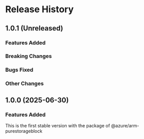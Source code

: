 # Release History

## 1.0.1 (Unreleased)

### Features Added

### Breaking Changes

### Bugs Fixed

### Other Changes

## 1.0.0 (2025-06-30)

### Features Added

This is the first stable version with the package of @azure/arm-purestorageblock
